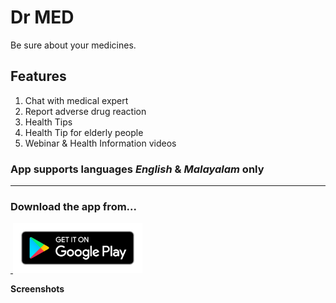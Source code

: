 # **Dr MED**

Be sure about your medicines.

## **Features**
1. Chat with medical expert
2. Report adverse drug reaction
3. Health Tips
4. Health Tip for elderly people
5. Webinar & Health Information videos

### App supports languages *English* & *Malayalam* only

***

### **Download the app from...**

<a href="https://play.google.com/store/apps/details?id=com.dev.drmed" >
     <img src="google-play-badge.png" alt="get-on-google-play" height="80"> 
</a>

**Screenshots** 